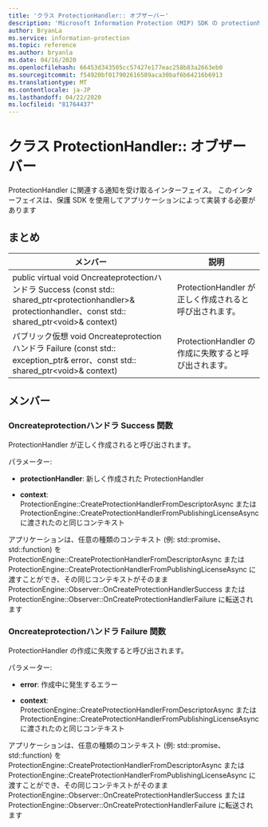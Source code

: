 ```yaml
---
title: 'クラス ProtectionHandler:: オブザーバー'
description: 'Microsoft Information Protection (MIP) SDK の protectionhandler:: observer クラスを文書にします。'
author: BryanLa
ms.service: information-protection
ms.topic: reference
ms.author: bryanla
ms.date: 04/16/2020
ms.openlocfilehash: 66453d343505cc57427e177eac258b83a2663eb0
ms.sourcegitcommit: f54920bf017902616589aca30baf6b64216b6913
ms.translationtype: MT
ms.contentlocale: ja-JP
ms.lasthandoff: 04/22/2020
ms.locfileid: "81764437"
---
```

# <a name="class-protectionhandlerobserver"></a>クラス ProtectionHandler:: オブザーバー 
ProtectionHandler に関連する通知を受け取るインターフェイス。
このインターフェイスは、保護 SDK を使用してアプリケーションによって実装する必要があります
  
## <a name="summary"></a>まとめ
 メンバー                        | 説明                                
--------------------------------|---------------------------------------------
public virtual void Oncreateprotectionハンドラ Success (const std:: shared_ptr\<protectionhandler\>& protectionhandler、const std:: shared_ptr\<void\>& context)  |  ProtectionHandler が正しく作成されると呼び出されます。
パブリック仮想 void Oncreateprotectionハンドラ Failure (const std:: exception_ptr& error、const std:: shared_ptr\<void\>& context)  |  ProtectionHandler の作成に失敗すると呼び出されます。
  
## <a name="members"></a>メンバー
  
### <a name="oncreateprotectionhandlersuccess-function"></a>Oncreateprotectionハンドラ Success 関数
ProtectionHandler が正しく作成されると呼び出されます。

パラメーター:  
* **protectionHandler**: 新しく作成された ProtectionHandler


* **context**: ProtectionEngine::CreateProtectionHandlerFromDescriptorAsync または ProtectionEngine::CreateProtectionHandlerFromPublishingLicenseAsync に渡されたのと同じコンテキスト


アプリケーションは、任意の種類のコンテキスト (例: std::promise、std::function) を ProtectionEngine::CreateProtectionHandlerFromDescriptorAsync または ProtectionEngine::CreateProtectionHandlerFromPublishingLicenseAsync に渡すことができ、その同じコンテキストがそのまま ProtectionEngine::Observer::OnCreateProtectionHandlerSuccess または ProtectionEngine::Observer::OnCreateProtectionHandlerFailure に転送されます
  
### <a name="oncreateprotectionhandlerfailure-function"></a>Oncreateprotectionハンドラ Failure 関数
ProtectionHandler の作成に失敗すると呼び出されます。

パラメーター:  
* **error**: 作成中に発生するエラー 


* **context**: ProtectionEngine::CreateProtectionHandlerFromDescriptorAsync または ProtectionEngine::CreateProtectionHandlerFromPublishingLicenseAsync に渡されたのと同じコンテキスト


アプリケーションは、任意の種類のコンテキスト (例: std::promise、std::function) を ProtectionEngine::CreateProtectionHandlerFromDescriptorAsync または ProtectionEngine::CreateProtectionHandlerFromPublishingLicenseAsync に渡すことができ、その同じコンテキストがそのまま ProtectionEngine::Observer::OnCreateProtectionHandlerSuccess または ProtectionEngine::Observer::OnCreateProtectionHandlerFailure に転送されます